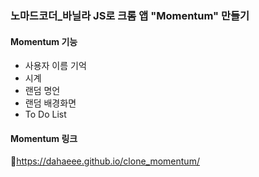 ### 노마드코더_바닐라 JS로 크롬 앱 "Momentum" 만들기

#### Momentum 기능
- 사용자 이름 기억
- 시계
- 랜덤 명언
- 랜덤 배경화면
- To Do List

#### Momentum 링크
🔗https://dahaeee.github.io/clone_momentum/



